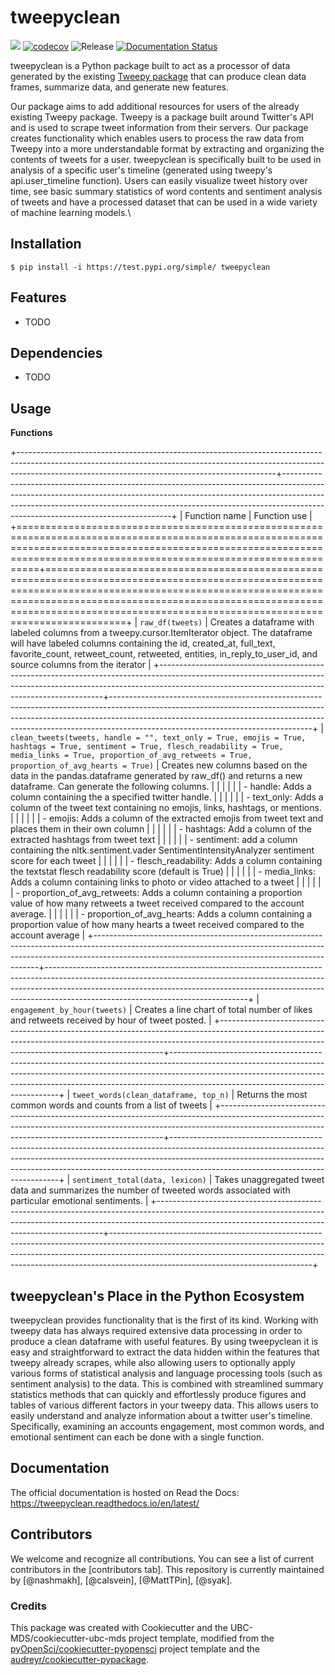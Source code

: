 # tweepyclean

![](https://github.com/syadk/tweepyclean/workflows/build/badge.svg) [![codecov](https://codecov.io/gh/syadk/tweepyclean/branch/main/graph/badge.svg)](https://codecov.io/gh/syadk/tweepyclean) ![Release](https://github.com/syadk/tweepyclean/workflows/Release/badge.svg) [![Documentation Status](https://readthedocs.org/projects/tweepyclean/badge/?version=latest)](https://tweepyclean.readthedocs.io/en/latest/?badge=latest)

tweepyclean is a Python package built to act as a processor of data generated by the existing [Tweepy package](https://www.tweepy.org/) that can produce clean data frames, summarize data, and generate new features.

Our package aims to add additional resources for users of the already existing Tweepy package. Tweepy is a package built around Twitter's API and is used to scrape tweet information from their servers. Our package creates functionality which enables users to process the raw data from Tweepy into a more understandable format by extracting and organizing the contents of tweets for a user. tweepyclean is specifically built to be used in analysis of a specific user's timeline (generated using tweepy's api.user\_timeline function). Users can easily visualize tweet history over time, see basic summary statistics of word contents and sentiment analysis of tweets and have a processed dataset that can be used in a wide variety of machine learning models.\

## Installation

``` {.bash}
$ pip install -i https://test.pypi.org/simple/ tweepyclean
```

## Features

-   TODO

## Dependencies

-   TODO

## Usage

**Functions**

+----------------------------------------------------------------------------------------------------------------------------------------------------------------------------------------------------------------------------+--------------------------------------------------------------------------------------------------------------------------------------------------------------------------------------------------------------------------------------------------------------------------------------------+
| Function name                                                                                                                                                                                                              | Function use                                                                                                                                                                                                                                                                               |
+============================================================================================================================================================================================================================+============================================================================================================================================================================================================================================================================================+
| `raw_df(tweets)`                                                                                                                                                                                                           | Creates a dataframe with labeled columns from a tweepy.cursor.ItemIterator object. The dataframe will have labeled columns containing the id, created\_at, full\_text, favorite\_count, retweet\_count, retweeted, entities, in\_reply\_to\_user\_id, and source columns from the iterator |
+----------------------------------------------------------------------------------------------------------------------------------------------------------------------------------------------------------------------------+--------------------------------------------------------------------------------------------------------------------------------------------------------------------------------------------------------------------------------------------------------------------------------------------+
| `clean_tweets(tweets, handle = "", text_only = True, emojis = True, hashtags = True, sentiment = True, flesch_readability = True, media_links = True, proportion_of_avg_retweets = True, proportion_of_avg_hearts = True)` | Creates new columns based on the data in the pandas.dataframe generated by raw\_df() and returns a new dataframe. Can generate the following columns.                                                                                                                                      |
|                                                                                                                                                                                                                            |                                                                                                                                                                                                                                                                                            |
|                                                                                                                                                                                                                            | -   handle: Adds a column containing the a specified twitter handle.                                                                                                                                                                                                                       |
|                                                                                                                                                                                                                            |                                                                                                                                                                                                                                                                                            |
|                                                                                                                                                                                                                            | -   text\_only: Adds a column of the tweet text containing no emojis, links, hashtags, or mentions.                                                                                                                                                                                        |
|                                                                                                                                                                                                                            |                                                                                                                                                                                                                                                                                            |
|                                                                                                                                                                                                                            | -   emojis: Adds a column of the extracted emojis from tweet text and places them in their own column                                                                                                                                                                                      |
|                                                                                                                                                                                                                            |                                                                                                                                                                                                                                                                                            |
|                                                                                                                                                                                                                            | -   hashtags: Add a column of the extracted hashtags from tweet text                                                                                                                                                                                                                       |
|                                                                                                                                                                                                                            |                                                                                                                                                                                                                                                                                            |
|                                                                                                                                                                                                                            | -   sentiment: add a column containing the nltk.sentiment.vader SentimentIntensityAnalyzer sentiment score for each tweet                                                                                                                                                                  |
|                                                                                                                                                                                                                            |                                                                                                                                                                                                                                                                                            |
|                                                                                                                                                                                                                            | -   flesch\_readability: Adds a column containing the textstat flesch readability score (default is True)                                                                                                                                                                                  |
|                                                                                                                                                                                                                            |                                                                                                                                                                                                                                                                                            |
|                                                                                                                                                                                                                            | -   media\_links: Adds a column containing links to photo or video attached to a tweet                                                                                                                                                                                                     |
|                                                                                                                                                                                                                            |                                                                                                                                                                                                                                                                                            |
|                                                                                                                                                                                                                            | -   proportion\_of\_avg\_retweets: Adds a column containing a proportion value of how many retweets a tweet received compared to the account average.                                                                                                                                      |
|                                                                                                                                                                                                                            |                                                                                                                                                                                                                                                                                            |
|                                                                                                                                                                                                                            | -   proportion\_of\_avg\_hearts: Adds a column containing a proportion value of how many hearts a tweet received compared to the account average                                                                                                                                           |
+----------------------------------------------------------------------------------------------------------------------------------------------------------------------------------------------------------------------------+--------------------------------------------------------------------------------------------------------------------------------------------------------------------------------------------------------------------------------------------------------------------------------------------+
| `engagement_by_hour(tweets)`                                                                                                                                                                                               | Creates a line chart of total number of likes and retweets received by hour of tweet posted.                                                                                                                                                                                               |
+----------------------------------------------------------------------------------------------------------------------------------------------------------------------------------------------------------------------------+--------------------------------------------------------------------------------------------------------------------------------------------------------------------------------------------------------------------------------------------------------------------------------------------+
| `tweet_words(clean_dataframe, top_n)`                                                                                                                                                                                      | Returns the most common words and counts from a list of tweets                                                                                                                                                                                                                             |
+----------------------------------------------------------------------------------------------------------------------------------------------------------------------------------------------------------------------------+--------------------------------------------------------------------------------------------------------------------------------------------------------------------------------------------------------------------------------------------------------------------------------------------+
| `sentiment_total(data, lexicon)`                                                                                                                                                                                           | Takes unaggregated tweet data and summarizes the number of tweeted words associated with particular emotional sentiments.                                                                                                                                                                  |
+----------------------------------------------------------------------------------------------------------------------------------------------------------------------------------------------------------------------------+--------------------------------------------------------------------------------------------------------------------------------------------------------------------------------------------------------------------------------------------------------------------------------------------+

## tweepyclean's Place in the Python Ecosystem

tweepyclean provides functionality that is the first of its kind. Working with tweepy data has always required extensive data processing in order to produce a clean dataframe with useful features. By using tweepyclean it is easy and straightforward to extract the data hidden within the features that tweepy already scrapes, while also allowing users to optionally apply various forms of statistical analysis and language processing tools (such as sentiment analysis) to the data. This is combined with streamlined summary statistics methods that can quickly and effortlessly produce figures and tables of various different factors in your tweepy data. This allows users to easily understand and analyze information about a twitter user's timeline. Specifically, examining an accounts engagement, most common words, and emotional sentiment can each be done with a single function.

## Documentation

The official documentation is hosted on Read the Docs: <https://tweepyclean.readthedocs.io/en/latest/>

## Contributors

We welcome and recognize all contributions. You can see a list of current contributors in the [contributors tab]. This repository is currently maintained by [@nashmakh], [@calsvein], [@MattTPin], [@syak].

### Credits

This package was created with Cookiecutter and the UBC-MDS/cookiecutter-ubc-mds project template, modified from the [pyOpenSci/cookiecutter-pyopensci](https://github.com/pyOpenSci/cookiecutter-pyopensci) project template and the [audreyr/cookiecutter-pypackage](https://github.com/audreyr/cookiecutter-pypackage).
